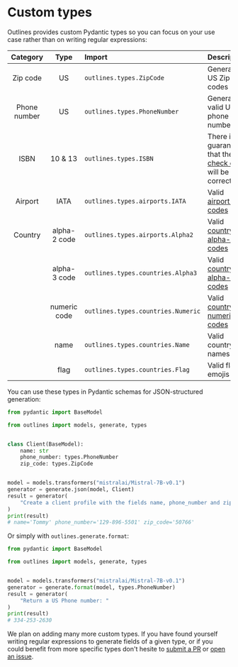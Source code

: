 # Custom types

Outlines provides custom Pydantic types so you can focus on your use case rather than on writing regular expressions:


| Category | Type | Import | Description |
|:--------:|:----:|:-------|:------------|
| Zip code | US | `outlines.types.ZipCode` | Generate US Zip(+4) codes |
| Phone number  | US | `outlines.types.PhoneNumber` | Generate valid US phone numbers |
| ISBN | 10 & 13 | `outlines.types.ISBN` | There is no guarantee that the [check digit][wiki-isbn] will be correct |
| Airport | IATA | `outlines.types.airports.IATA` | Valid [airport IATA codes][wiki-airport-iata] |
| Country | alpha-2 code | `outlines.types.airports.Alpha2` | Valid [country alpha-2 codes][wiki-country-alpha-2] |
|  | alpha-3 code | `outlines.types.countries.Alpha3` | Valid [country alpha-3 codes][wiki-country-alpha-3] |
|  | numeric code | `outlines.types.countries.Numeric` | Valid [country numeric codes][wiki-country-numeric] |
|  | name | `outlines.types.countries.Name` | Valid country names |
|  | flag | `outlines.types.countries.Flag` | Valid flag emojis |

You can use these types in Pydantic schemas for JSON-structured generation:

```python
from pydantic import BaseModel

from outlines import models, generate, types


class Client(BaseModel):
    name: str
    phone_number: types.PhoneNumber
    zip_code: types.ZipCode


model = models.transformers("mistralai/Mistral-7B-v0.1")
generator = generate.json(model, Client)
result = generator(
    "Create a client profile with the fields name, phone_number and zip_code"
)
print(result)
# name='Tommy' phone_number='129-896-5501' zip_code='50766'
```

Or simply with `outlines.generate.format`:

```python
from pydantic import BaseModel

from outlines import models, generate, types


model = models.transformers("mistralai/Mistral-7B-v0.1")
generator = generate.format(model, types.PhoneNumber)
result = generator(
    "Return a US Phone number: "
)
print(result)
# 334-253-2630
```


We plan on adding many more custom types. If you have found yourself writing regular expressions to generate fields of a given type, or if you could benefit from more specific types don't hesite to [submit a PR](https://github.com/outlines-dev/outlines/pulls) or [open an issue](https://github.com/outlines-dev/outlines/issues/new/choose).


[wiki-isbn]: https://en.wikipedia.org/wiki/ISBN#Check_digits
[wiki-airport-iata]: https://en.wikipedia.org/wiki/IATA_airport_code
[wiki-country-alpha-2]: https://en.wikipedia.org/wiki/ISO_3166-1_alpha-2
[wiki-country-alpha-3]: https://en.wikipedia.org/wiki/ISO_3166-1_alpha-3
[wiki-country-numeric]: https://en.wikipedia.org/wiki/ISO_3166-1_numeric
